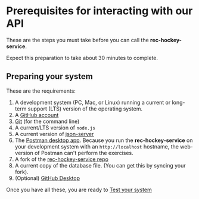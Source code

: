 # Prerequisites for interacting with our API

These are the steps you must take before you can call the **rec-hockey-service**.

Expect this preparation to take about 30 minutes to complete.

## Preparing your system

These are the requirements:

1. A development system (PC, Mac, or Linux) running a current or
long-term support (LTS) version of the operating system.
2. A [GitHub account](https://github.com)
3. [Git](https://docs.github.com/en/get-started/quickstart/set-up-git) (for the command line)
4. A current/LTS version of `node.js`
5. A current version of [json-server](https://www.npmjs.com/package/json-server)
6. The [Postman desktop app](https://www.postman.com/downloads/). Because you run the **rec-hockey-service** on your development system with an `http://localhost` hostname, the web-version of Postman can't perform the exercises.
7. A fork of the [rec-hockey-service repo](https://github.com/nemethconsulting/uw-rhs)
8. A current copy of the database file. (You can get this by syncing your fork).
9. (Optional) [GitHub Desktop](https://desktop.github.com)

Once you have all these, you are ready to [Test your system](test-systme.md)
